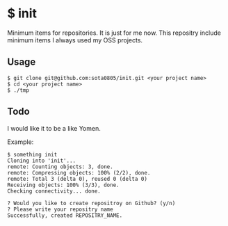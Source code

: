 $ init
======

Minimum items for repositories. It is just for me now. This repositry include minimum items I always used my OSS projects.

## Usage

    $ git clone git@github.com:sota0805/init.git <your project name>
    $ cd <your project name>
    $ ./tmp

## Todo

I would like it to be a like Yomen. 

Example:

    $ something init
    Cloning into 'init'...
    remote: Counting objects: 3, done.
    remote: Compressing objects: 100% (2/2), done.
    remote: Total 3 (delta 0), reused 0 (delta 0)
    Receiving objects: 100% (3/3), done.
    Checking connectivity... done.
      
    ? Would you like to create repositroy on Github? (y/n)
    ? Please write your repositry name
    Successfully, created REPOSITRY_NAME.
